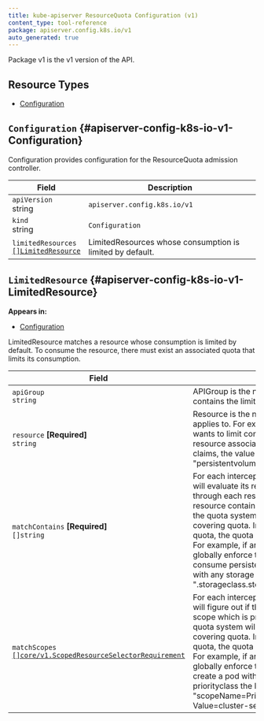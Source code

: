 ```yaml
---
title: kube-apiserver ResourceQuota Configuration (v1)
content_type: tool-reference
package: apiserver.config.k8s.io/v1
auto_generated: true
---
```

Package v1 is the v1 version of the API.

## Resource Types 


- [Configuration](#apiserver-config-k8s-io-v1-Configuration)
  
    


## `Configuration`     {#apiserver-config-k8s-io-v1-Configuration}
    




Configuration provides configuration for the ResourceQuota admission controller.

<table class="table">
<thead><tr><th width="30%">Field</th><th>Description</th></tr></thead>
<tbody>
    
<tr><td><code>apiVersion</code><br/>string</td><td><code>apiserver.config.k8s.io/v1</code></td></tr>
<tr><td><code>kind</code><br/>string</td><td><code>Configuration</code></td></tr>
    

  
  
<tr><td><code>limitedResources</code><br/>
<a href="#apiserver-config-k8s-io-v1-LimitedResource"><code>[]LimitedResource</code></a>
</td>
<td>
   LimitedResources whose consumption is limited by default.</td>
</tr>
    
  
</tbody>
</table>
    


## `LimitedResource`     {#apiserver-config-k8s-io-v1-LimitedResource}
    



**Appears in:**

- [Configuration](#apiserver-config-k8s-io-v1-Configuration)


LimitedResource matches a resource whose consumption is limited by default.
To consume the resource, there must exist an associated quota that limits
its consumption.

<table class="table">
<thead><tr><th width="30%">Field</th><th>Description</th></tr></thead>
<tbody>
    

  
<tr><td><code>apiGroup</code><br/>
<code>string</code>
</td>
<td>
   APIGroup is the name of the APIGroup that contains the limited resource.</td>
</tr>
    
  
<tr><td><code>resource</code> <B>[Required]</B><br/>
<code>string</code>
</td>
<td>
   Resource is the name of the resource this rule applies to.
For example, if the administrator wants to limit consumption
of a storage resource associated with persistent volume claims,
the value would be "persistentvolumeclaims".</td>
</tr>
    
  
<tr><td><code>matchContains</code> <B>[Required]</B><br/>
<code>[]string</code>
</td>
<td>
   For each intercepted request, the quota system will evaluate
its resource usage.  It will iterate through each resource consumed
and if the resource contains any substring in this listing, the
quota system will ensure that there is a covering quota.  In the
absence of a covering quota, the quota system will deny the request.
For example, if an administrator wants to globally enforce that
that a quota must exist to consume persistent volume claims associated
with any storage class, the list would include
".storageclass.storage.k8s.io/requests.storage"</td>
</tr>
    
  
<tr><td><code>matchScopes</code><br/>
<a href="https://kubernetes.io/docs/reference/generated/kubernetes-api/v1.20/#scopedresourceselectorrequirement-v1-core"><code>[]core/v1.ScopedResourceSelectorRequirement</code></a>
</td>
<td>
   For each intercepted request, the quota system will figure out if the input object
satisfies a scope which is present in this listing, then
quota system will ensure that there is a covering quota.  In the
absence of a covering quota, the quota system will deny the request.
For example, if an administrator wants to globally enforce that
a quota must exist to create a pod with "cluster-services" priorityclass
the list would include "scopeName=PriorityClass, Operator=In, Value=cluster-services"</td>
</tr>
    
  
</tbody>
</table>
    
  
